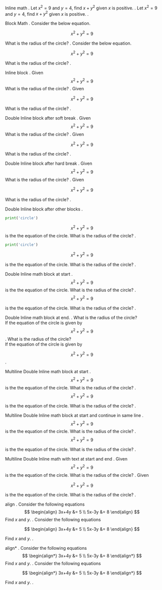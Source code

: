 Inline math
.
Let $x^2=9$ and $y=4$, find $x+y^2$ given $x$ is positive.
.
Let $x^2=9$ and $y=4$, find $x+y^2$ given $x$ is positive.
.

Block Math
.
Consider the below equation.

$$
x^2 + y^2 = 9
$$

What is the radius of the circle?
.
Consider the below equation.

$$
x^2 + y^2 = 9
$$

What is the radius of the circle?
.

Inline block
.
Given $$x^2 + y^2 = 9$$ What is the radius of the circle?
.
Given

$$
x^2 + y^2 = 9
$$

What is the radius of the circle?
.

Double Inline block after soft break
.
Given
$$x^2 + y^2 = 9$$
What is the radius of the circle?
.
Given

$$
x^2 + y^2 = 9
$$

What is the radius of the circle?
.

Double Inline block after hard break
.
Given  
$$x^2 + y^2 = 9$$
What is the radius of the circle?
.
Given

$$
x^2 + y^2 = 9
$$

What is the radius of the circle?
.

Double Inline block after other blocks
.
```python
print('circle')
```
$$x^2 + y^2 = 9$$ is the the equation of the circle.
What is the radius of the circle?
.
```python
print('circle')
```

$$
x^2 + y^2 = 9
$$

is the the equation of the circle.
What is the radius of the circle?
.

Double Inline math block at start
.
$$x^2 + y^2 = 9$$ is the the equation of the circle.
What is the radius of the circle?
.
$$
x^2 + y^2 = 9
$$

is the the equation of the circle.
What is the radius of the circle?
.

Double Inline math block at end.
.
What is the radius of the circle?   
If the equation of the circle is given by $$x^2 + y^2 = 9$$
.
What is the radius of the circle?\
If the equation of the circle is given by

$$
x^2 + y^2 = 9
$$
.

Multiline Double Inline math block at start
.
$$
x^2 + y^2 = 9
$$
is the the equation of the circle.
What is the radius of the circle?
.
$$
x^2 + y^2 = 9
$$

is the the equation of the circle.
What is the radius of the circle?
.

Multiline Double Inline math block at start and continue in same line
.
$$
x^2 + y^2 = 9
$$ is the the equation of the circle.
What is the radius of the circle?
.
$$
x^2 + y^2 = 9
$$

is the the equation of the circle.
What is the radius of the circle?
.

Multiline Double Inline math with text at start and end
.
Given $$
x^2 + y^2 = 9
$$ is the the equation of the circle.
What is the radius of the circle?
.
Given

$$
x^2 + y^2 = 9
$$

is the the equation of the circle.
What is the radius of the circle?
.

align
.
Consider the following equations
$$
\begin{align}
3x+4y &= 5 \\
5x-3y &= 8
\end{align}
$$
Find $x$ and $y$.
.
Consider the following equations

$$
\begin{align}
3x+4y &= 5 \\
5x-3y &= 8
\end{align}
$$

Find $x$ and $y$.
.

align*
.
Consider the following equations
$$
\begin{align*}
3x+4y &= 5 \\
5x-3y &= 8
\end{align*}
$$
Find $x$ and $y$.
.
Consider the following equations

$$
\begin{align*}
3x+4y &= 5 \\
5x-3y &= 8
\end{align*}
$$

Find $x$ and $y$.
.